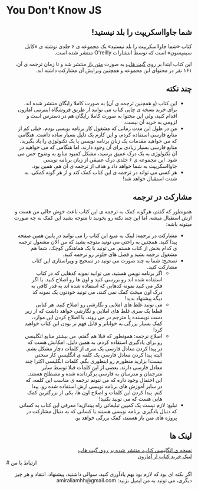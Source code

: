 # You Don't Know JS
<h2 dir="rtl">شما جاوااسکریپت را بلد نیستید!</h2>
<p dir="rtl">کتاب «شما جاوااسکریپت را بلد نیستید» یک مجموعه ی ۶ جلدی نوشته ی «کایل سیمپسون» است که توسط انتشارات O'reilly منتشر شده است.</p>
<p dir="rtl">این کتاب ابتدا بر روی <a href="https://github.com">گیت هاب</a> به صورت <a href="https://fa.wikipedia.org/wiki/%D9%85%D8%AA%D9%86%E2%80%8C%D8%A8%D8%A7%D8%B2">متن باز</a> منتشر شد و تا زمان ترجمه ی آن، ۱۶۱ نفر در محتوای این مجموعه و همچنین ویرایش آن مشارکت داشته اند.</p>

<div dir="rtl">
<h2 dir"rtl">چند نکته</h2>
</div>
<ul dir="rtl">
  <li dir="rtl">
این کتاب (و همچنین ترجمه ی آن) به صورت کاملا رایگان منتشر شده اند. برای خرید نسخه ی چاپی کتاب می توانید از طریق فروشگاه اینترنتی آمازون اقدام کنید، ولی این محتوا به صورت کاملا رایگان هم در دسترس است و لزومی به خرید آن نیست.
  </li>
  <li dir="rtl">
    من در طول این مدت زمانی که مشغول کار برنامه نویسی بودم، خیلی کم از منابع فارسی استفاده کردم، و این کارم یک دلیل بسیار ساده داشت. هنگامی که می خواهید مقدمات یک زبان برنامه نویسی یا یک تکنولوژی را یاد بگیرید، منابع فارسی بسیار زیادی برای آن وجود دارند. اما هنگامی که می خواهید در آن تکنولوژی به یک درک عمیق برسید، مشکل کمبود منابع به وضوح حس می شود. این مجموعه ی ۶ جلدی درک عمیقی از زبان برنامه نویسی جاوااسکریپت به شما خواهد داد و هدف از ترجمه ی آن هم، همین بود.
  </li>
  <li dir="rtl">
    هر کسی می تواند در ترجمه ی این کتاب کمک کند و از هر گونه کمکی، به شدت استقبال خواهد شد!
  </li>
</ul>

<h2 dir="rtl">مشارکت در ترجمه</h2>
<p dir="rtl">همونطور که گفتم، هرگونه کمک به ترجمه ی این کتاب باعث خوش حالی من هست و ازش استقبال میشه. اما این چند نکته رو بخونید تا متوجه بشید این کمک به چه صورت میتونه باشه:</p>
<ul dir="rtl">
  <li dir="rtl">
    مشارکت در ترجمه: لینک به منبع این کتاب را می توانید در پایین همین صفحه پیدا کنید. همچنین به راحتی می تونید متوجه بشید که من الان مشغول ترجمه ی کدام بخش از کتاب هستم. می تونید با یک هماهنگی کوچک، شما هم مشغول ترجمه بشید و فصل های جلوتر رو ترجمه کنید.
  </li>  
  <li dir="rtl">
    تصحیح: شما به چند صورت می تونید در تصحیح و ویراستاری این کتاب مشارکت کنید.
    <ul dir="rtl">
      <li dir="rtl">اگر برنامه نویس هستید، می توانید نمونه کدهایی که در کتاب استفاده شده اند رو بررسی کنید و اون ها رو اصلاح کنید. یا اگر فکر می کنید نمونه کدهایی که استفاده شده اند به قدر کافی به درک اون مبحث کمک نمی کنند، می تونید خودتون یک نمونه کد دیگه پیشنهاد بدید!</li>
      <li dir="rtl">
        می تونید غلط های املایی و نگارشی رو اصلاح کنید. هر کتابی قطعا یک سری غلط های املایی و نگارشی خواهد داشت که از زیر دست نویسنده یا مترجم در می روند. با اصلاح کردن این موارد، کمک بسیار بزرگی به خواناتر و قابل فهم تر بودن این کتاب خواهید کرد!
      </li>
      <li>
        اصلاح نرجمه: همونطور که قبلا هم گفتم، من بیشتر منابع انگلیسی رو برای یادگیری استفاده کردم. به همین دلیل، امکانش هست که در پیدا کردن معادل فارسی یک سری از کلمات دچار مشکل بشم. البته پیدا کردن معادل فارسی یک کلمه ی انگلیسی کار سختی نیست! بزارید منظورم رو اینطوری بگم. کلمات انگلیسی اکثرا چند معادل فارسی دارند. بعضی از این کلمات قبلا توسط سایر مترجمان و مدرسان به فارسی برگردانده شده و مصطلح هستند. این احتمال وجود داره که من نتونم ترجمه ی مناسب این کلمه، که در سایر آموزش های برنامه نویسی ازش استفاده شده رو، پیدا کنم. پیدا کردن این کلمات و اصلاح اون ها، یکی از بزرگترین کمک هایی هست که می تونید بکنید!
      </li>
    </ul>
  </li>
  <li dir="rtl">
    تبلیغ: لازم نیست یک کمپین تبلیغاتی راه بیندازید! معرفی این کتاب به کسانی که دنبال یادگیری برنامه نویسی هستند یا کسانی که به دنبال مشارکت در پروژه های متن باز هستند، کمک بزرگی خواهد بو.
  </li>
</ul>

<h2 dir="rtl">لینک ها</h2>
<div dir="rtl">
<a href="https://github.com/getify/You-Dont-Know-JS" dir="rtl">نسخه ی انگلیسی کتاب، منتشر شده بر روی گیت هاب</a>
<br>
<a href="https://www.amazon.com/You-Dont-Know-Js-Book/dp/B01AY9P0P6" dir="rtl">لینک خرید کتاب از آمازون</a>
</div>
# ارتباط با من
<p dir="rtl">اگر نکته ای بود که لازم بود بهم یادآوری کنید، سوالی داشتید، پیشنهاد، انتقاد  و هر چیز دیگری، می تونید به من ایمیل بزنید: amiraliamhh@gmail.com</p>
